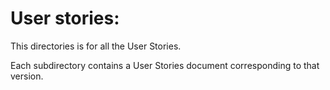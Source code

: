 # User stories:

This directories is for all the User Stories.

Each subdirectory contains a User Stories document corresponding to that version. 